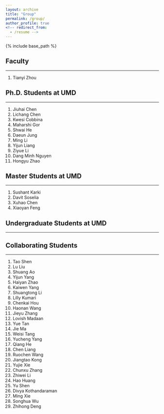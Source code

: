 ```yaml
---
layout: archive
title: "Group"
permalink: /group/
author_profile: true
<!-- redirect_from:
  - /resume -->
---
```


{% include base_path %}

## Faculty
-----
1. Tianyi Zhou


## Ph.D. Students at UMD
-----
1. Jiuhai Chen
1. Lichang Chen
1. Kwesi Cobbina
1. Maharshi Gor
1. Shwai He 
1. Daeun Jung
1. Ming Li
1. Yijun Liang
1. Ziyue Li
1. Dang Minh Nguyen
1. Hongyu Zhao


## Master Students at UMD
-----
1. Sushant Karki
1. Davit Soselia
1. Xuhao Chen
1. Xiaoyan Feng



## Undergraduate Students at UMD
-----


## Collaborating Students
-----
1. Tao Shen
1. Lu Liu
1. Shuang Ao
1. Yijun Yang
1. Haiyan Zhao
1. Kaiwen Yang
1. Shuangtong Li
1. Lilly Kumari
1. Chenkai Hou
1. Haonan Wang
1. Jieyu Zhang
1. Lovish Madaan
1. Yue Tan
1. Jie Ma
1. Weisi Tang
1. Yucheng Yang
1. Qiang He
1. Chen Liang
1. Ruochen Wang
1. Jiangtao Kong
1. Yujie Xie
1. Chunxu Zhang
1. Zhiwei Li
1. Hao Huang
1. Yu Shen
1. Divya Kothandaraman
1. Ming Xie
1. Songhua Wu
1. Zhihong Deng

<!-- {% if author.googlescholar %}
  You can also find my articles on <u><a href="{{author.googlescholar}}">my Google Scholar profile</a>.</u>
{% endif %} -->

<!-- {% for post in site.publications reversed %}
  {% include archive-single.html %}
{% endfor %} -->
